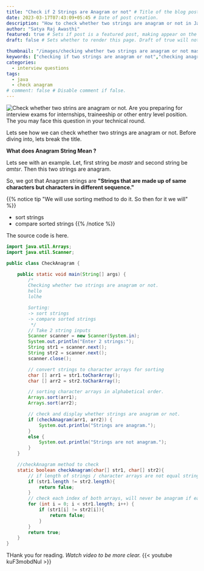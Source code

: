 ```yaml
---
title: "Check if 2 Strings are Anagram or not" # Title of the blog post.
date: 2023-03-17T07:43:09+05:45 # Date of post creation.
description: "How to check whether two strings are anagram or not in Java." # Description used for search engine.
author: "Satya Raj Awasthi"
featured: true # Sets if post is a featured post, making appear on the home page side bar.
draft: false # Sets whether to render this page. Draft of true will not be rendered.

thumbnail: "/images/checking whether two strings are anagram or not mastr.png" # Sets thumbnail image appearing inside card on homepage.
keywords: ["checking if two strings are anagram or not","checking anagram using sorting","check if strings are anagram in java","check anagram mastr","mastr","dsa java"]
categories:
  - interview questions
tags:
  - java
  - check anagram
# comment: false # Disable comment if false.
---
```


![Check whether two strins are anagram or not.](http://mastr.satyarajawasthi.com.np/images/checking%20whether%20two%20strings%20are%20anagram%20or%20not%20mastr.png)
Are you preparing for interview exams for internships, traineeship or other entry level position. The you may face this question in your technical round. 

Lets see how we can check whether two strings are anagram or not. Before diving into, lets break the title.

**What does Anagram String Mean ?**

Lets see with an example. Let, first string be *mastr* and second string be *amtsr*. Then this two strings are anagram.

So, we got that Anagram strings are **"Strings that are made up of same characters but characters in different sequence."**

{{% notice tip "We will use sorting method to do it. So then for it we will" %}}
  + sort strings
  + compare sorted strings
{{% /notice %}}


The source code is here.
```java
import java.util.Arrays;
import java.util.Scanner;

public class CheckAnagram {

    public static void main(String[] args) {
        /*
        Checking whether two strings are anagram or not.
        hello
        lolhe

        Sorting:
        -> sort strings
        -> compare sorted strings
         */
        // Take 2 string inputs
        Scanner scanner = new Scanner(System.in);
        System.out.println("Enter 2 strings:");
        String str1 = scanner.next();
        String str2 = scanner.next();
        scanner.close();

        // convert strings to character arrays for sorting
        char [] arr1 = str1.toCharArray();
        char [] arr2 = str2.toCharArray();

        // sorting character arrays in alphabetical order.
        Arrays.sort(arr1);
        Arrays.sort(arr2);

        // check and display whether strings are anagram or not.
        if (checkAnagram(arr1, arr2)) {
            System.out.println("Strings are anagram.");
        }
        else {
            System.out.println("Strings are not anagram.");
        }
    }

    //checkAnagram method to check
    static boolean checkAnagram(char[] str1, char[] str2){
        // if length of strings / character arrays are not equal strings will never be anagram
        if (str1.length != str2.length){
            return false;
        }
        // check each index of both arrays, will never be anagram if each index of both strings have different character
        for (int i = 0; i < str1.length; i++) {
            if (str1[i] != str2[i]){
                return false;
            }
        }
        return true;
    }
}
```

THank you for reading. *Watch video to be more clear.*
{{< youtube kuF3mobdNuI >}}